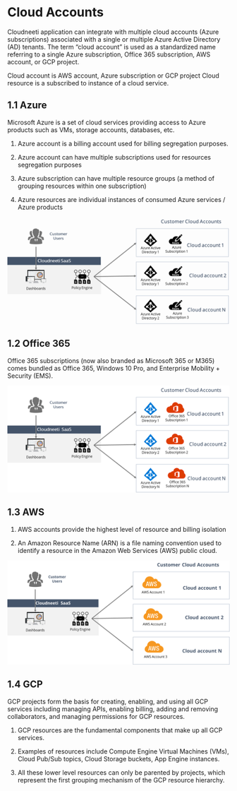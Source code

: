 # Cloud Accounts

Cloudneeti application can integrate with multiple cloud accounts (Azure subscriptions) associated with a single or multiple Azure Active Directory (AD) tenants. The term “cloud account” is used as a standardized name referring to a single Azure subscription, Office 365 subscription, AWS account, or GCP project.

Cloud account is AWS account, Azure subscription or GCP project
Cloud resource is a subscribed to instance of a cloud service.


## 1.1	Azure

Microsoft Azure is a set of cloud services providing access to Azure products such as VMs, storage accounts, databases, etc.

1.	Azure account is a billing account used for billing segregation purposes.

2.	Azure account can have multiple subscriptions used for resources segregation purposes

3.	Azure subscription can have multiple resource groups (a method of grouping resources within one subscription)

4.	Azure resources are individual instances of consumed Azure services / Azure products

![Activate License](.././images/customerCloudAccount/CustomerCloudAccount_Azure.png#thumbnail)
 

## 1.2	Office 365

Office 365 subscriptions (now also branded as Microsoft 365 or M365) comes bundled as Office 365, Windows 10 Pro, and Enterprise Mobility + Security (EMS).

![Activate License](.././images/customerCloudAccount/CustomerCloudAccount_Office365.png#thumbnail) 

## 1.3	AWS

1.	AWS accounts provide the highest level of resource and billing isolation

2.	An Amazon Resource Name (ARN) is a file naming convention used to identify a resource in the Amazon Web Services (AWS) public cloud.

![Activate License](.././images/customerCloudAccount/CustomerCloudAccount_AWS.png#thumbnail)
 
## 1.4	GCP

GCP projects form the basis for creating, enabling, and using all GCP services including managing APIs, enabling billing, adding and removing collaborators, and managing permissions for GCP resources.

1.	GCP resources are the fundamental components that make up all GCP services. 

2.	Examples of resources include Compute Engine Virtual Machines (VMs), Cloud Pub/Sub topics, Cloud Storage buckets, App Engine instances. 

3.	All these lower level resources can only be parented by projects, which represent the first grouping mechanism of the GCP resource hierarchy.
